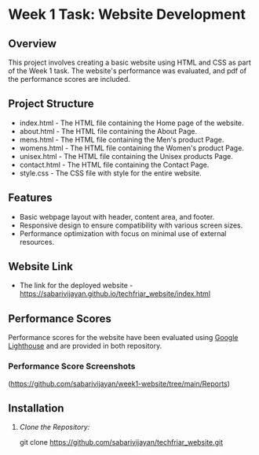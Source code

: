 # Week 1 Task: Website Development

## Overview

This project involves creating a basic website using HTML and CSS as part of the Week 1 task. The website's performance was evaluated, and pdf of the performance scores are included.

## Project Structure

- index.html - The HTML file containing the Home page of the website.
- about.html - The HTML file containing the About Page.
- mens.html - The HTML file containing the Men's product Page.
- womens.html - The HTML file containing the Women's product Page.
- unisex.html - The HTML file containing the Unisex products Page.
- contact.html - The HTML file containing the Contact Page.
- style.css - The CSS file with style for the entire website.
  
## Features

- Basic webpage layout with header, content area, and footer.
- Responsive design to ensure compatibility with various screen sizes.
- Performance optimization with focus on minimal use of external resources.

## Website Link
- The link for the deployed website - https://sabarivijayan.github.io/techfriar_website/index.html

## Performance Scores

Performance scores for the website have been evaluated using [Google Lighthouse](https://developers.google.com/web/tools/lighthouse) and are provided in both repository.

### Performance Score Screenshots
(https://github.com/sabarivijayan/week1-website/tree/main/Reports)

## Installation

1. *Clone the Repository:*

   
    git clone https://github.com/sabarivijayan/techfriar_website.git
